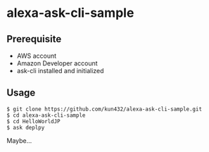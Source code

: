 # alexa-ask-cli-sample

## Prerequisite

- AWS account
- Amazon Developer account
- ask-cli installed and initialized

## Usage

```
$ git clone https://github.com/kun432/alexa-ask-cli-sample.git
$ cd alexa-ask-cli-sample
$ cd HelloWorldJP
$ ask deplpy
```

Maybe...